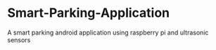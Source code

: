 # Smart-Parking-Application
A smart parking android application using raspberry pi and ultrasonic sensors
